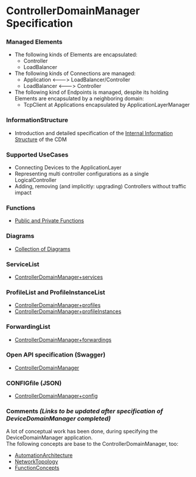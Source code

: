 # ControllerDomainManager Specification

### Managed Elements  
- The following kinds of Elements are encapsulated:  
  - Controller  
  - LoadBalancer  
- The following kinds of Connections are managed:  
  - Application <---> LoadBalancer/Controller  
  - LoadBalancer <---> Controller  
- The following kind of Endpoints is managed, despite its holding Elements are encapsulated by a neighboring domain:  
  - TcpClient at Applications encapsulated by ApplicationLayerManager  

### InformationStructure  
- Introduction and detailed specification of the [Internal Information Structure](./InformationStructure/InformationStructure.md) of the CDM  

### Supported UseCases  
- Connecting Devices to the ApplicationLayer  
- Representing multi controller configurations as a single LogicalController  
- Adding, removing (and implicitly: upgrading) Controllers without traffic impact  

### Functions  
- [Public and Private Functions](./Functions/Functions.md)  

### Diagrams  
- [Collection of Diagrams](./diagrams)  

### ServiceList  
- [ControllerDomainManager+services](./ControllerDomainManager+services.yaml)  

### ProfileList and ProfileInstanceList  
- [ControllerDomainManager+profiles](./ControllerDomainManager+profiles.yaml)  
- [ControllerDomainManager+profileInstances](./ControllerDomainManager+profileInstances.yaml)  

### ForwardingList  
- [ControllerDomainManager+forwardings](./ControllerDomainManager+forwardings.yaml)  

### Open API specification (Swagger)  
- [ControllerDomainManager](./ControllerDomainManager.yaml)  

### CONFIGfile (JSON)  
- [ControllerDomainManager+config](./ControllerDomainManager+config.json)  

### Comments _(Links to be updated after specification of DeviceDomainManager completed)_  
A lot of conceptual work has been done, during specifying the DeviceDomainManager application.  
The following concepts are base to the ControllerDomainManager, too:  
- [AutomationArchitecture](https://github.com/openBackhaul/MediatorManager/blob/v1.0.0_spec/spec/concepts/03_AutomationArchitecture.md)  
- [NetworkTopology](https://github.com/openBackhaul/MediatorManager/blob/v1.0.0_spec/spec/concepts/05_NetworkTopology.md)  
- [FunctionConcepts](https://github.com/openBackhaul/MediatorManager/blob/v1.0.0_spec/spec/concepts/07_FunctionConcepts.md)  
